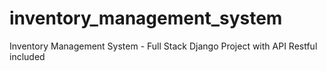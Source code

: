 # inventory_management_system
Inventory Management System - Full Stack Django Project with API Restful included
